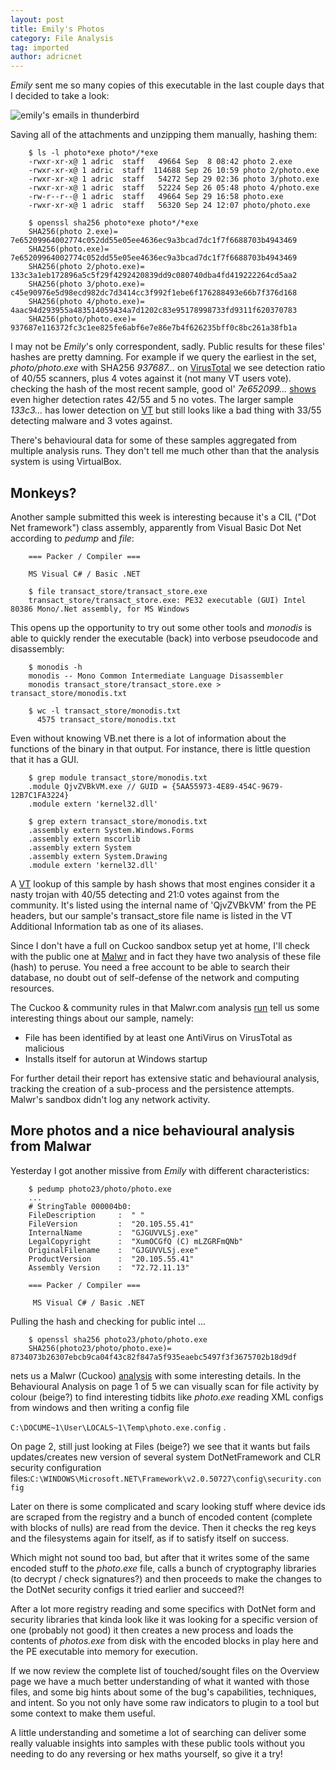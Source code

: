 ```yaml
---
layout: post
title: Emily's Photos
category: File Analysis
tag: imported
author: adricnet
---
```


*Emily* sent me so many copies of this executable in the last couple days that I decided to take a look:

<img alt="emily's emails in thunderbird" src="http://atlbbs.com/filetypes/emily-photos-tbird.png"/>

Saving all of the attachments and unzipping them manually, hashing them:

```
    $ ls -l photo*exe photo*/*exe
    -rwxr-xr-x@ 1 adric  staff   49664 Sep  8 08:42 photo 2.exe
    -rwxr-xr-x@ 1 adric  staff  114688 Sep 26 10:59 photo 2/photo.exe
    -rwxr-xr-x@ 1 adric  staff   54272 Sep 29 02:36 photo 3/photo.exe
    -rwxr-xr-x@ 1 adric  staff   52224 Sep 26 05:48 photo 4/photo.exe
    -rw-r--r--@ 1 adric  staff   49664 Sep 29 16:58 photo.exe
    -rwxr-xr-x@ 1 adric  staff   56320 Sep 24 12:07 photo/photo.exe

    $ openssl sha256 photo*exe photo*/*exe
    SHA256(photo 2.exe)=  7e65209964002774c052dd55e05ee4636ec9a3bcad7dc1f7f6688703b4943469
    SHA256(photo.exe)= 7e65209964002774c052dd55e05ee4636ec9a3bcad7dc1f7f6688703b4943469
    SHA256(photo 2/photo.exe)= 133c3a1eb172896a5c5f29f4292420839dd9c080740dba4fd419222264cd5aa2
    SHA256(photo 3/photo.exe)= c45e90976e5d98ecd982dc7d3414cc3f992f1ebe6f176288493e66b7f376d168
    SHA256(photo 4/photo.exe)= 4aac94d293955a483514059434a7d1202c83e95178998733fd9311f620370783
    SHA256(photo/photo.exe)= 937687e116372fc3c1ee825fe6abf6e7e86e7b4f626235bff0c8bc261a38fb1a
```

I may not be *Emily*'s only correspondent, sadly. Public results for these files' hashes are pretty damning. For example if we query the earliest in the set, *photo/photo.exe* with SHA256 *937687...* on [VirusTotal](https://www.virustotal.com/en/file/937687e116372fc3c1ee825fe6abf6e7e86e7b4f626235bff0c8bc261a38fb1a/analysis/) we see detection ratio of 40/55 scanners, plus 4 votes against it (not many VT users vote). checking the hash of the most recent sample, good ol' *7e652099...* [shows](https://www.virustotal.com/en/file/7e65209964002774c052dd55e05ee4636ec9a3bcad7dc1f7f6688703b4943469/analysis/) even higher detection rates 42/55 and 5 no votes. The larger sample *133c3...* has lower detection on [VT](https://www.virustotal.com/en/file/133c3a1eb172896a5c5f29f4292420839dd9c080740dba4fd419222264cd5aa2/analysis/) but still looks like a bad thing with 33/55 detecting malware and 3 votes against.

There's behavioural data for some of these samples aggregated from multiple analysis runs. They don't tell me much other than that the analysis system is using VirtualBox.

Monkeys?
--------
 
Another sample submitted this week is interesting because it's a CIL ("Dot Net framework") class assembly, apparently from Visual Basic Dot Net according to *pedump* and *file*:

```
    === Packer / Compiler ===

    MS Visual C# / Basic .NET
    
    $ file transact_store/transact_store.exe 
    transact_store/transact_store.exe: PE32 executable (GUI) Intel 80386 Mono/.Net assembly, for MS Windows
```

This opens up the opportunity to try out some other tools and *monodis* is able to quickly render the executable (back) into verbose pseudocode and disassembly:

```
    $ monodis -h
    monodis -- Mono Common Intermediate Language Disassembler
    monodis transact_store/transact_store.exe > transact_store/monodis.txt
    
    $ wc -l transact_store/monodis.txt 
      4575 transact_store/monodis.txt
```

Even without knowing VB.net there is a lot of information about the functions of the binary in that output. For instance, there is little question that it has a GUI.

```
    $ grep module transact_store/monodis.txt 
    .module QjvZVBkVM.exe // GUID = {5AA55973-4E89-454C-9679-12B7C1FA3224}
    .module extern 'kernel32.dll'
    
    $ grep extern transact_store/monodis.txt 
    .assembly extern System.Windows.Forms
    .assembly extern mscorlib
    .assembly extern System
    .assembly extern System.Drawing
    .module extern 'kernel32.dll'
```

A [VT](https://www.virustotal.com/en/file/c82d2ce33e9e089eac427fd1101755b89112c7ca512489eddac8faaebfa97522/analysis/) lookup of this sample by hash shows that most engines consider it a nasty trojan with 40/55 detecting and 21:0 votes against from the community. It's listed using the internal name of 'QjvZVBkVM' from the PE headers, but our sample's transact_store file name is listed in the VT Additional Information tab as one of its aliases.

Since I don't have a full on Cuckoo sandbox setup yet at home, I'll check with the public one at [Malwr](http://malwr.com) and in fact they have two analysis of these file (hash) to peruse. You need a free account to be able to search their database, no doubt out of self-defense of the network and computing resources.

The Cuckoo & community rules in that Malwr.com analysis [run](https://malwr.com/analysis/Y2I3YTk1NmVjZGJmNDViNDk1ZmMzZDM1YmNhN2M5YmM/) tell us some interesting things about our sample, namely:

* File has been identified by at least one AntiVirus on VirusTotal as malicious
* Installs itself for autorun at Windows startup

For further detail their report has extensive static and behavioural analysis, tracking the creation of a sub-process and the persistence attempts. Malwr's sandbox didn't log any network activity.

More photos and a nice behavioural analysis from Malwar
------------

Yesterday I got another missive from *Emily* with different characteristics:

```
    $ pedump photo23/photo/photo.exe 
    ...
    # StringTable 000004b0:
    FileDescription     :  " "
    FileVersion         :  "20.105.55.41"
    InternalName        :  "GJGUVVLSj.exe"
    LegalCopyright      :  "XumOCGfQ (C) mLZGRFmQNb"
    OriginalFilename    :  "GJGUVVLSj.exe"
    ProductVersion      :  "20.105.55.41"
    Assembly Version    :  "72.72.11.13"

    === Packer / Compiler ===

     MS Visual C# / Basic .NET
```

Pulling the hash and checking for public intel ...

```
    $ openssl sha256 photo23/photo/photo.exe 
    SHA256(photo23/photo/photo.exe)= 8734073b26307ebcb9ca04f43c82f847a5f935eaebc5497f3f3675702b18d9df
```

nets us a Malwr (Cuckoo) [analysis](https://malwr.com/analysis/OTc0OTFkNjM1N2JkNDUyZWIyNWYyNzc4ZmI4MDNlMzY/) with some interesting details. In the Behavioural Analysis on page 1 of 5 we can visually scan for file activity by colour (beige?) to find interesting tidbits like *photo.exe* reading XML configs from windows and then writing a config file

```C:\DOCUME~1\User\LOCALS~1\Temp\photo.exe.config``` .

On page 2, still just looking at Files (beige?) we see that it wants but fails updates/creates new version of several system DotNetFramework and CLR security configuration files:```C:\WINDOWS\Microsoft.NET\Framework\v2.0.50727\config\security.config```

Later on there is some complicated and scary looking stuff where device ids are scraped from the registry and a bunch of encoded content (complete with blocks of nulls) are read from the device. Then it checks the reg keys and the filesystems again for itself, as if to satisfy itself on success.

Which might not sound too bad, but after that it writes some of the same encoded stuff to the *photo.exe* file, calls a bunch of cryptography libraries (to decrypt / check signatures?) and then proceeds to make the changes to the DotNet security configs it tried earlier and succeed?!

After a lot more registry reading and some specifics with DotNet form and security libraries that kinda look like it was looking for a specific version of one (probably not good) it then creates a new process and loads the contents of *photos.exe* from disk with the encoded blocks in play here and the PE executable into memory for execution.

If we now review the complete list of touched/sought files on the Overview page we have a much better understanding of what it wanted with those files, and some big hints about some of the bug's capabilities, techniques, and intent. So you not only have some raw indicators to plugin to a tool but some context to make them useful.

A little understanding and sometime a lot of searching can deliver some really valuable insights into samples with these public tools without you needing to do any reversing or hex maths yourself, so give it a try!
